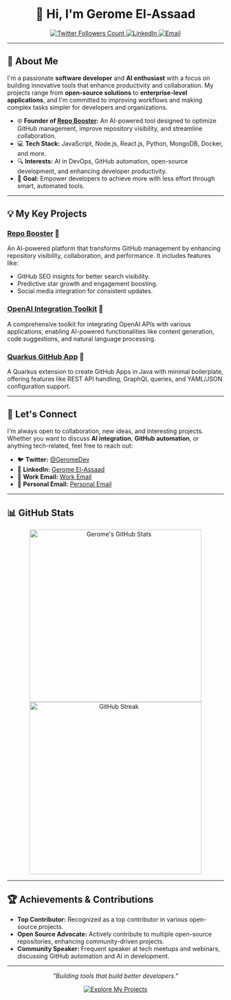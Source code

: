 <h1 align="center">👋 Hi, I'm Gerome El-Assaad</h1>

<p align="center">
  <a href="https://twitter.com/elitesimsportss">
    <img src="https://img.shields.io/twitter/follow/elitesimsportss?label=Followers&style=social" alt="Twitter Followers Count">
  </a>
  <a href="https://www.linkedin.com/in/gerome-elassaad">
    <img src="https://img.shields.io/badge/LinkedIn-Gerome%20El--Assaad-blue?logo=linkedin" alt="LinkedIn">
  </a>
<a href="Email">
  <img src="https://img.shields.io/badge/Email-contact%40repo-booster.com-D14836?logo=gmail&logoColor=white" alt="Email">
</a>
</p>

---

## 🚀 About Me

I'm a passionate **software developer** and **AI enthusiast** with a focus on building innovative tools that enhance productivity and collaboration. My projects range from **open-source solutions** to **enterprise-level applications**, and I'm committed to improving workflows and making complex tasks simpler for developers and organizations.

- 🌐 **Founder of [Repo Booster](https://github.com/repo-booster/repo-booster-development):** An AI-powered tool designed to optimize GitHub management, improve repository visibility, and streamline collaboration.
- 💻 **Tech Stack:** JavaScript, Node.js, React.js, Python, MongoDB, Docker, and more.
- 🔍 **Interests:** AI in DevOps, GitHub automation, open-source development, and enhancing developer productivity.
- 🎯 **Goal:** Empower developers to achieve more with less effort through smart, automated tools.

---

## 💡 My Key Projects

### [Repo Booster](https://github.com/repo-booster/repo-booster-development) 🌟
An AI-powered platform that transforms GitHub management by enhancing repository visibility, collaboration, and performance. It includes features like:
- GitHub SEO insights for better search visibility.
- Predictive star growth and engagement boosting.
- Social media integration for consistent updates.

### [OpenAI Integration Toolkit](https://github.com/gerome-elassaad/openai-integration) 🤖
A comprehensive toolkit for integrating OpenAI APIs with various applications, enabling AI-powered functionalities like content generation, code suggestions, and natural language processing.

### [Quarkus GitHub App](https://github.com/quarkiverse/quarkus-github-app) 🧩
A Quarkus extension to create GitHub Apps in Java with minimal boilerplate, offering features like REST API handling, GraphQL queries, and YAML/JSON configuration support.

---

## 💬 Let's Connect

I'm always open to collaboration, new ideas, and interesting projects. Whether you want to discuss **AI integration**, **GitHub automation**, or anything tech-related, feel free to reach out:

- 🐦 **Twitter:** [@GeromeDev](https://twitter.com/elitesimsportss)
- 💼 **LinkedIn:** [Gerome El-Assaad](https://www.linkedin.com/in/gerome-elassaad/)
- 📧 **Work Email:** [Work Email](mailto:contact@repo-booster.com)
- 📧 **Personal Email:** [Personal Email](mailto:repo-booster@proton.me)

---

## 📊 GitHub Stats

<p align="center">
  <img src="https://github-readme-stats.vercel.app/api?username=gerome-elassaad&show_icons=true&theme=radical" alt="Gerome's GitHub Stats" width="400">
  <img src="https://github-readme-streak-stats.herokuapp.com?user=gerome-elassaad&theme=radical&hide_border=true&date_format=M%20j%5B%2C%20Y%5D" alt="GitHub Streak" width="400">
</p>



---

## 🏆 Achievements & Contributions

- **Top Contributor:** Recognized as a top contributor in various open-source projects.
- **Open Source Advocate:** Actively contribute to multiple open-source repositories, enhancing community-driven projects.
- **Community Speaker:** Frequent speaker at tech meetups and webinars, discussing GitHub automation and AI in development.

---

<p align="center">
  <em>"Building tools that build better developers."</em>
</p>

<p align="center">
  <a href="https://github.com/repo-booster?tab=repositories">
    <img src="https://img.shields.io/badge/-Explore%20My%20Projects-blue?style=for-the-badge" alt="Explore My Projects">
  </a>
</p>
